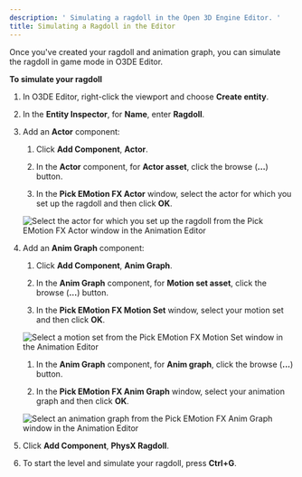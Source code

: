 ```yaml
---
description: ' Simulating a ragdoll in the Open 3D Engine Editor. '
title: Simulating a Ragdoll in the Editor
---
```


Once you've created your ragdoll and animation graph, you can simulate the ragdoll in game mode in O3DE Editor.

**To simulate your ragdoll**

1. In O3DE Editor, right-click the viewport and choose **Create entity**.

1. In the **Entity Inspector**, for **Name**, enter **Ragdoll**.

1. Add an **Actor** component:

   1. Click **Add Component**, **Actor**.

   1. In the **Actor** component, for **Actor asset**, click the browse (**...**) button.

   1. In the **Pick EMotion FX Actor** window, select the actor for which you set up the ragdoll and then click **OK**.

   ![Select the actor for which you set up the ragdoll from the Pick EMotion FX Actor window in the Animation Editor](/images/user-guide/actor-animation/ragdoll-simulation-pick-ragdoll-actor.png)

1. Add an **Anim Graph** component:

   1. Click **Add Component**, **Anim Graph**.

   1. In the **Anim Graph** component, for **Motion set asset**, click the browse (**...**) button.

   1. In the **Pick EMotion FX Motion Set** window, select your motion set and then click **OK**.

   ![Select a motion set from the Pick EMotion FX Motion Set window in the Animation Editor](/images/user-guide/actor-animation/ragdoll-simulation-pick-motion-set.png)

   1. In the **Anim Graph** component, for **Anim graph**, click the browse (**...**) button.

   1. In the **Pick EMotion FX Anim Graph** window, select your animation graph and then click **OK**.

   ![Select an animation graph from the Pick EMotion FX Anim Graph window in the Animation Editor](/images/user-guide/actor-animation/ragdoll-simulation-pick-animation-graph.png)

1. Click **Add Component**, **PhysX Ragdoll**.

1. To start the level and simulate your ragdoll, press **Ctrl+G**.